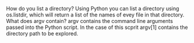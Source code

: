 How do you list a directory?
    Using Python you can list a directory using os.listdir, which will return a list of the names of evey file in that directory.
What does argv contain?
    argv contains the command line arguments passed into the Python script. In the case of this scprit argv[1] contains the directory path to be explored.